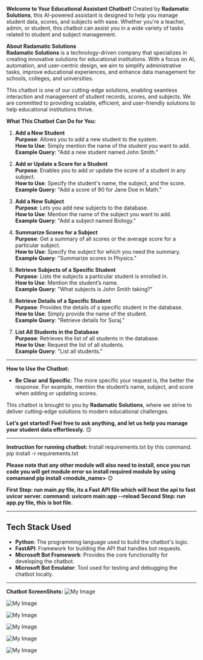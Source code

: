 **Welcome to Your Educational Assistant Chatbot!**
Created by **Radamatic Solutions**, this AI-powered assistant is designed to help you manage student data, scores, and subjects with ease. Whether you're a teacher, admin, or student, this chatbot can assist you in a wide variety of tasks related to student and subject management.

**About Radamatic Solutions**  
**Radamatic Solutions** is a technology-driven company that specializes in creating innovative solutions for educational institutions. With a focus on AI, automation, and user-centric design, we aim to simplify administrative tasks, improve educational experiences, and enhance data management for schools, colleges, and universities.

This chatbot is one of our cutting-edge solutions, enabling seamless interaction and management of student records, scores, and subjects. We are committed to providing scalable, efficient, and user-friendly solutions to help educational institutions thrive.

**What This Chatbot Can Do for You:**

1. **Add a New Student**  
   **Purpose**: Allows you to add a new student to the system.  
   **How to Use**: Simply mention the name of the student you want to add.  
   **Example Query**: "Add a new student named John Smith."

2. **Add or Update a Score for a Student**  
   **Purpose**: Enables you to add or update the score of a student in any subject.  
   **How to Use**: Specify the student's name, the subject, and the score.  
   **Example Query**: "Add a score of 90 for Jane Doe in Math."

3. **Add a New Subject**  
   **Purpose**: Lets you add new subjects to the database.  
   **How to Use**: Mention the name of the subject you want to add.  
   **Example Query**: "Add a subject named Biology."

4. **Summarize Scores for a Subject**  
   **Purpose**: Get a summary of all scores or the average score for a particular subject.  
   **How to Use**: Specify the subject for which you need the summary.  
   **Example Query**: "Summarize scores in Physics."

5. **Retrieve Subjects of a Specific Student**  
   **Purpose**: Lists the subjects a particular student is enrolled in.  
   **How to Use**: Mention the student’s name.  
   **Example Query**: "What subjects is John Smith taking?"

6. **Retrieve Details of a Specific Student**  
   **Purpose**: Provides the details of a specific student in the database.  
   **How to Use**: Simply provide the name of the student.  
   **Example Query**: "Retrieve details for Suraj."

7. **List All Students in the Database**  
   **Purpose**: Retrieves the list of all students in the database.  
   **How to Use**: Request the list of all students.  
   **Example Query**: "List all students."

---

**How to Use the Chatbot:**

- **Be Clear and Specific**: The more specific your request is, the better the response. For example, mention the student’s name, subject, and score when adding or updating scores.

This chatbot is brought to you by **Radamatic Solutions**, where we strive to deliver cutting-edge solutions to modern educational challenges.

**Let’s get started! Feel free to ask anything, and let us help you manage your student data effortlessly.** 😊


---

**Instruction for running chatbot:**
Install requirements.txt by this command. pip install -r requirements.txt

**Please note that any other module will also need to install, once you run code you will get module error so install required module by using comamand pip install <module_name>** 😊

**First Step:  run main.py file, its a Fast API file which will host the api to fast uvicor server. command: uvicorn main:app --reload**
**Second Step:  run app.py file, this is bot file.**

---

## Tech Stack Used

- **Python**: The programming language used to build the chatbot's logic.
- **FastAPI**: Framework for building the API that handles bot requests.
- **Microsoft Bot Framework**: Provides the core functionality for developing the chatbot.
- **Microsoft Bot Emulator**: Tool used for testing and debugging the chatbot locally.

---



**Chatbot ScreenShots:**
![My Image](Images/Bot_Image_1.PNG)

![My Image](Images/Bot_Image_2.PNG)

![My Image](Images/Bot_Image_3.PNG)

![My Image](Images/Bot_Image_4.PNG)

![My Image](Images/Bot_Image_5.PNG)

![My Image](Images/Bot_Image_6.PNG)
